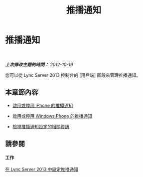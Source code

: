 ﻿---
title: 推播通知
TOCTitle: 推播通知
ms:assetid: 214d18a5-0ce8-4f07-bc47-c3b6bc894e8b
ms:mtpsurl: https://technet.microsoft.com/zh-tw/library/JJ687991(v=OCS.15)
ms:contentKeyID: 49889974
ms.date: 08/10/2015
mtps_version: v=OCS.15
ms.translationtype: HT
---

# 推播通知

 

_**上次修改主題的時間：** 2012-10-19_

您可以從 Lync Server 2013 控制台的 \[用戶端\] 區段來管理推播通知。

## 本章節內容

  - [啟用或停用 iPhone 的推播通知](lync-server-2013-enabling-or-disabling-push-notifications-for-iphones.md)

  - [啟用或停用 Windows Phone 的推播通知](lync-server-2013-enabling-or-disabling-push-notifications-for-windows-phones.md)

  - [檢視推播通知設定的相關資訊](lync-server-2013-viewing-information-about-push-notification-settings.md)

## 請參閱

#### 工作

[在 Lync Server 2013 中設定推播通知](lync-server-2013-configuring-for-push-notifications.md)

